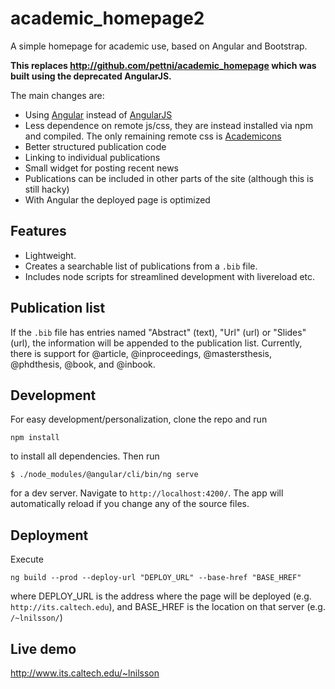 # academic_homepage2
A simple homepage for academic use, based on Angular and Bootstrap.

**This replaces http://github.com/pettni/academic_homepage which was built using the deprecated AngularJS.**

The main changes are:
 - Using [Angular](https://angular.io/) instead of [AngularJS](https://angularjs.org/)
 - Less dependence on remote js/css, they are instead installed via npm and compiled. The only remaining remote css is [Academicons](https://jpswalsh.github.io/academicons)
 - Better structured publication code
 - Linking to individual publications
 - Small widget for posting recent news
 - Publications can be included in other parts of the site (although this is still hacky)
 - With Angular the deployed page is optimized

## Features
* Lightweight.
* Creates a searchable list of publications from a `.bib` file.
* Includes node scripts for streamlined development with livereload etc.

## Publication list
If the `.bib` file has entries named "Abstract" (text), "Url" (url) or "Slides" (url), the information will be appended to the publication list. Currently, there is support for @article, @inproceedings, @mastersthesis, @phdthesis, @book, and @inbook.

## Development
For easy development/personalization, clone the repo and run 
```
npm install
```
to install all dependencies. Then run 

```
$ ./node_modules/@angular/cli/bin/ng serve
```

for a dev server. 
Navigate to `http://localhost:4200/`. The app will automatically reload if you change any of the source files.

## Deployment
Execute
```
ng build --prod --deploy-url "DEPLOY_URL" --base-href "BASE_HREF"
```
where DEPLOY_URL is the address where the page will be deployed (e.g. ```http://its.caltech.edu```), and BASE_HREF is the location on that server (e.g. ```/~lnilsson/```)

## Live demo
http://www.its.caltech.edu/~lnilsson
